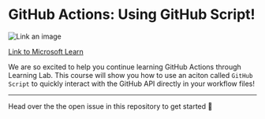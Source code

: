 # GitHub Actions: Using GitHub Script!

![Link an image](https://docs.microsoft.com/learn/azure-devops/shared/media/mara.png)

[Link to Microsoft Learn](https://docs.microsoft.com/learn)

We are so excited to help you continue learning GitHub Actions through Learning Lab.  This course will show you how to use an aciton called `GitHub Script` to quickly interact with the GitHub API directly in your workflow files!

---

Head over the the open issue in this repository to get started :tada:

